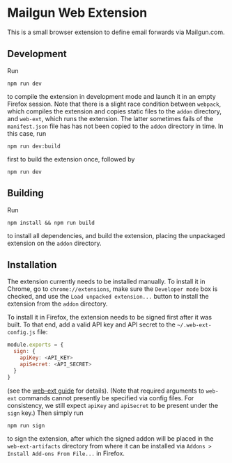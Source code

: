 # Mailgun Web Extension

This is a small browser extension to define email forwards via Mailgun.com.

## Development

Run

```shell
npm run dev
```

to compile the extension in development mode and launch it in an empty Firefox
session. Note that there is a slight race condition between `webpack`, which
compiles the extension and copies static files to the `addon` directory, and
`web-ext`, which runs the extension. The latter sometimes fails of the
`manifest.json` file has has not been copied to the `addon` directory in time.
In this case, run

```shell
npm run dev:build
```

first to build the extension once, followed by

```shell
npm run dev
```

## Building

Run

```shell
npm install && npm run build
```

to install all dependencies, and build the extension, placing the unpackaged
extension on the `addon` directory.

## Installation

The extension currently needs to be installed manually. To install it in
Chrome, go to `chrome://extensions`, make sure the `Developer mode` box is
checked, and use the `Load unpacked extension...` button to install the
extension from the `addon` directory.

To install it in Firefox, the extension needs to be signed first after it was
built. To that end, add a valid API key and API secret to the
`~/.web-ext-config.js` file:

```javascript
module.exports = {
  sign: {
    apiKey: <API_KEY>
    apiSecret: <API_SECRET>
  }
}
```

(see the [web-ext guide] for details). (Note that required arguments to
`web-ext` commands cannot presently be specified via config files. For
consistency, we still expect `apiKey` and `apiSecret` to be present under the
`sign` key.) Then simply run

```shell
npm run sign
```

to sign the extension, after which the signed addon will be placed in the
`web-ext-artifacts` directory from where it can be installed via `Addons >
Install Add-ons From File...` in Firefox.

[web-ext guide]: https://extensionworkshop.com/documentation/develop/getting-started-with-web-ext/
